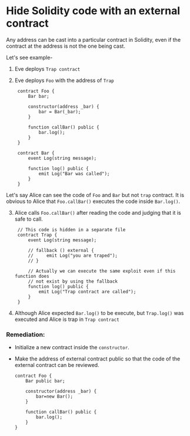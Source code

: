 # Hide Solidity code with an external contract

Any address can be cast into a particular contract in Solidity, even if the contract at the address is not the one being cast.


Let's see example-

1. Eve deploys `Trap contract`
2. Eve deploys `Foo` with the address of `Trap`





        contract Foo {
            Bar bar;

            constructor(address _bar) {
                bar = Bar(_bar);
            }

            function callBar() public {
                bar.log();
            }
        }

        contract Bar {
            event Log(string message);

            function log() public {
                emit Log("Bar was called");
            }
        }




Let's say Alice can see the code of `Foo` and `Bar` but not `trap` contract.
It is obvious to Alice that `Foo.callBar()` executes the code inside `Bar.log()`.


3. Alice calls `Foo.callBar()` after reading the code and judging that it is safe to call.




        // This code is hidden in a separate file
        contract Trap {
            event Log(string message);

            // fallback () external {
            //     emit Log("you are traped");
            // }

            // Actually we can execute the same exploit even if this function does
            // not exist by using the fallback
            function log() public {
                emit Log("Trap contract are called");
            }
        }
        
        
        
4. Although Alice expected `Bar.log()` to be execute, but `Trap.log()` was executed and Alice is trap in `Trap contract`


### Remediation:
* Initialize a new contract inside the `constructor`.
* Make the address of external contract public so that the code of the external contract can be reviewed.


      contract Foo {
          Bar public bar;

          constructor(address _bar) {
              bar=new Bar();
          }

          function callBar() public {
              bar.log();
          }
      }
